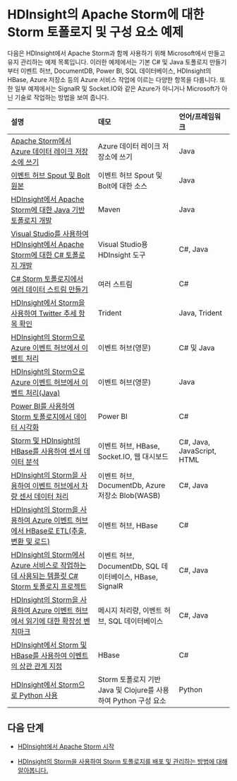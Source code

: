 <properties
 pageTitle="HDInsight에서 Apache Storm 토폴로지 예제 | Microsoft Azure"
 description="이벤트 허브와 함께 작동하며 기본 C# 및 Java 토폴로지를 포함하여 HDInsight에서 Apache Storm을 통해 생성 및 테스트된 Storm 토폴로지 예제 목록입니다."
 services="hdinsight"
 documentationCenter=""
 authors="Blackmist"
 manager="jhubbard"
 editor="cgronlun"
	tags="azure-portal"/>

<tags
 ms.service="hdinsight"
 ms.devlang="na"
 ms.topic="article"
 ms.tgt_pltfrm="na"
 ms.workload="big-data"
 ms.date="08/23/2016"
 ms.author="larryfr"/>

# HDInsight의 Apache Storm에 대한 Storm 토폴로지 및 구성 요소 예제

다음은 HDInsight에서 Apache Storm과 함께 사용하기 위해 Microsoft에서 만들고 유지 관리하는 예제 목록입니다. 이러한 예제에서는 기본 C# 및 Java 토폴로지 만들기부터 이벤트 허브, DocumentDB, Power BI, SQL 데이터베이스, HDInsight의 HBase, Azure 저장소 등의 Azure 서비스 작업에 이르는 다양한 항목을 다룹니다. 또한 일부 예제에서는 SignalR 및 Socket.IO와 같은 Azure가 아니거나 Microsoft가 아닌 기술로 작업하는 방법을 보여 줍니다.

| 설명 | 데모 | 언어/프레임워크 |
|:--------------------------------------------------------------------------------------------------------|:-----------------------------------------------------|:---------------------------|
| [Apache Storm에서 Azure 데이터 레이크 저장소에 쓰기](hdinsight-storm-write-data-lake-store.md) | Azure 데이터 레이크 저장소에 쓰기 | Java |
| [이벤트 허브 Spout 및 Bolt 원본](https://github.com/apache/storm/tree/master/external/storm-eventhubs) | 이벤트 허브 Spout 및 Bolt에 대한 소스 | Java |
| [HDInsight에서 Apache Storm에 대한 Java 기반 토폴로지 개발][5797064f] | Maven | Java |
| [Visual Studio를 사용하여 HDInsight에서 Apache Storm에 대한 C# 토폴로지 개발][16fce2d1] | Visual Studio용 HDInsight 도구 | C#, Java |
| [C# Storm 토폴로지에서 여러 데이터 스트림 만들기][ec5a4064] | 여러 스트림 | C# |
| [HDInsight에서 Storm을 사용하여 Twitter 추세 항목 확인][3c86c7c8] | Trident | Java, Trident |
| [HDInsight의 Storm으로 Azure 이벤트 허브에서 이벤트 처리][844d1d81] | 이벤트 허브(영문) | C# 및 Java |
| [HDInsight의 Storm으로 Azure 이벤트 허브에서 이벤트 처리(Java)](hdinsight-storm-develop-java-event-hub-topology.md) | 이벤트 허브(영문) | Java |
| [Power BI를 사용하여 Storm 토폴로지에서 데이터 시각화][94d15238] | Power BI | C# |
| [Storm 및 HDInsight의 HBase를 사용하여 센서 데이터 분석][ab894747] | 이벤트 허브, HBase, Socket.IO, 웹 대시보드 | C#, Java, JavaScript, HTML |
| [HDInsight의 Storm을 사용하여 이벤트 허브에서 차량 센서 데이터 처리][246ee964] | 이벤트 허브, DocumentDb, Azure 저장소 Blob(WASB) | C#, Java |
| [HDInsight의 Storm을 사용하여 Azure 이벤트 허브에서 HBase로 ETL(추출, 변환 및 로드)][b4b68194] | 이벤트 허브, HBase | C# |
| [HDInsight의 Storm에서 Azure 서비스로 작업하는 데 사용되는 템플릿 C# Storm 토폴로지 프로젝트][ce0c02a2] | 이벤트 허브, DocumentDb, SQL 데이터베이스, HBase, SignalR | C#, Java |
| [HDInsight의 Storm을 사용하여 Azure 이벤트 허브에서 읽기에 대한 확장성 벤치마크][d6c540e3] | 메시지 처리량, 이벤트 허브, SQL 데이터베이스 | C#, Java |
| [HDInsight에서 Storm 및 HBase를 사용하여 이벤트의 상관 관계 지정](hdinsight-storm-correlation-topology.md) | HBase | C# |
| [HDInsight에서 Storm으로 Python 사용](hdinsight-storm-develop-python-topology.md) | Storm 토폴로지 기반 Java 및 Clojure를 사용하여 Python 구성 요소 | Python |

## 다음 단계

* [HDInsight에서 Apache Storm 시작][2b8c3488]

* [HDInsight의 Storm을 사용하여 Storm 토폴로지를 배포 및 관리하는 방법에 대해 알아봅니다.][6eb0d3b8]

  [2b8c3488]: hdinsight-apache-storm-tutorial-get-started-linux.md "HDInsight 클러스터에서 Storm을 만들고 Storm Dashboard를 사용하여 예제 토폴로지를 배포하는 방법에 대해 알아봅니다."
  [6eb0d3b8]: hdinsight-storm-deploy-monitor-topology.md "배포 및 웹 기반 Storm 대시보드 및 Storm UI 또는 HDInsight 도구를 사용 하 여 Visual Studio에 대 한 토폴로지를 관리하는 방법에 알아봅니다."
  [16fce2d1]: hdinsight-storm-develop-csharp-visual-studio-topology.md "HDInsight Tools for Visual Studio를 사용하여 C# Storm 토폴로지를 만드는 방법에 대해 알아봅니다."
  [5797064f]: hdinsight-storm-develop-java-topology.md "기본 단어 개수 토폴로지를 만들어 Maven을 사용하여 Java로 Storm 토폴로지를 만드는 방법에 대해 알아봅니다."
  [94d15238]: hdinsight-storm-power-bi-topology.md "C# 토폴로지에서 Power BI에 데이터를 기록한 다음 데이터에서 차트 및 대시보드를 만드는 방법을 보여 줍니다."
  [ec5a4064]: https://github.com/Blackmist/csharp-storm-example "C#으로 구현된 단어 개수를 수행하는 기본 Storm 토폴로지를 보여 줍니다. 또한 C# 토폴로지 내에서 여러 데이터 스트림을 만드는 방법을 보여 줍니다."
  [844d1d81]: hdinsight-storm-develop-csharp-event-hub-topology.md "HDInsight의 Storm을 사용하여 Azure 이벤트 허브에서 데이터를 읽고 쓰는 방법에 대해 알아봅니다."
  [ab894747]: hdinsight-storm-sensor-data-analysis.md "HDInsight의 Apache Storm을 사용하여 Azure 이벤트 허브에서 센서 데이터를 처리하고, D3.js를 사용하여 시각화하고, 필요한 경우 HBase에 저장하는 방법에 대해 알아봅니다."
  [3c86c7c8]: hdinsight-storm-twitter-trending.md "Twitter에서 추세 항목(해시 태그에 따라)을 결정하는 Storm 토폴로지를 만들기 위해 Trident를 사용 하는 방법에 대해 알아봅니다."
  [246ee964]: hdinsight-storm-iot-eventhub-documentdb.md "Storm 토폴로지를 사용하여 Azure 이벤트 허브에서 메시지를 읽고, 데이터 참조를 위해 Azure DocumentDB에서 문서를 읽고, Azure 저장소에 데이터를 저장하는 방법에 대해 알아봅니다."
  [d6c540e3]: https://github.com/hdinsight/hdinsight-storm-examples/blob/master/EventCountExample "HDInsight의 Apache Storm을 사용하여 Azure 이벤트 허브에서 읽고 SQL 데이터베이스에 저장할 때의 처리량을 보여 주는 여러 토폴로지입니다."
  [b4b68194]: https://github.com/hdinsight/hdinsight-storm-examples/blob/master/RealTimeETLExample "Azure 이벤트 허브에서 데이터를 읽고, 데이터를 집계 및 변환한 다음, HDInsight의 HBase에 저장하는 방법에 대해 알아봅니다."
  [ce0c02a2]: https://github.com/hdinsight/hdinsight-storm-examples/tree/master/templates/HDInsightStormExamples "이 프로젝트에는 이벤트 허브, DocumentDB 및 SQL 데이터베이스와 같은 다양한 Azure 서비스와 상호 작용하는 토폴로지에 대한 Spout, Bolt 및 템플릿이 포함되어 있습니다."
 

<!---HONumber=AcomDC_0914_2016-->